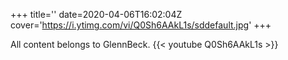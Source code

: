 +++
title=''
date=2020-04-06T16:02:04Z
cover='https://i.ytimg.com/vi/Q0Sh6AAkL1s/sddefault.jpg'
+++

All content belongs to GlennBeck.
{{< youtube Q0Sh6AAkL1s >}}
